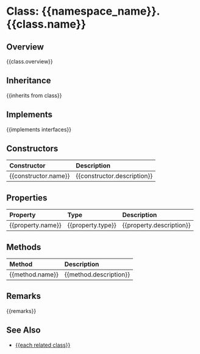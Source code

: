 # Class: {{namespace_name}}.{{class.name}}
## Overview
{{class.overview}}

## Inheritance
{{inherits from class}}

## Implements
{{implements interfaces}}

## Constructors
| Constructor | Description |
|:------------|:-------------|
| {{constructor.name}} | {{constructor.description}} |

## Properties
| Property | Type | Description |
|:------------|:-------------|:-------------|
| {{property.name}} | {{property.type}} | {{property.description}} |

## Methods
| Method | Description |
|:------------|:-------------|
| {{method.name}} | {{method.description}} |

## Remarks
{{remarks}}

## See Also
- [{{each related class}}](related-class.md)